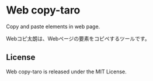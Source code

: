 # Web copy-taro

Copy and paste elements in web page.

Webコピ太朗は、Webページの要素をコピペするツールです。

## License

Web copy-taro is released under the MIT License.
